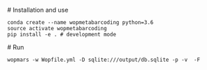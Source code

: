 # Installation and use

~~~
conda create --name wopmetabarcoding python=3.6
source activate wopmetabarcoding
pip install -e . # development mode
~~~

# Run

~~~
wopmars -w Wopfile.yml -D sqlite:///output/db.sqlite -p -v  -F 
~~~

